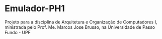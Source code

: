 # Emulador-PH1
Projeto para a disciplina de Arquitetura e Organização de Computadores I, ministrada pelo Prof. Me. Marcos Jose Brusso, na Universidade de Passo Fundo - UPF
